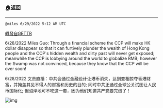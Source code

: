 ###  [:house:返回](README.md)
---


`@miles 6/29/2022 5:12 AM UTC`

[轉發自GETTR](https://gettr.com/post/p1g8iruf448)

6/28/2022 Miles Guo: Through a financial scheme the CCP will make HK dollar disappear so that it can furtively plunder the wealth of Hong Kong people and the CCP's hidden wealth and dirty past will never get exposed; meanwhile the CCP is lobbying around the world to globalize RMB; however the Swamp was not convinced, because they know that the CCP will be over soon!

6/28/2022 文贵直播：中共会通过金融设计让港币消失，达到变相掠夺香港财富，并掩盖其见不得人的财富和历史的目的; 同时中共正通过全球公关试图让人民币国际化; 但沼泽地可不吃这一套，因为他们知道共产党要完蛋了！


![img](https://media.gettr.com/group25/getter/2022/06/29/05/7209766e-6d69-820e-111b-a06119007a45/out.jpg)
